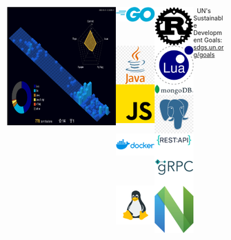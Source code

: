 <div style="display: flex">
  <div style="float: left; width: 50%">
    <img src="./profile-3d-contrib/profile-night-view.svg" alt="lavantien profile's gitblock" title="lavantien profile's gitblock" height="275" style="float: left" />
  </div>
  <div style="float: left; width: 50%">
    <div>
      <img src="./assets/logo-go.png" alt="go" title="go" width="90" style="float: left" />
      <img src="./assets/logo-rust.png" alt="go" title="go" width="90" style="float: left" />
      <img src="./assets/logo-java.png" alt="go" title="go" width="90" style="float: left" />
      <img src="./assets/logo-lua.png" alt="go" title="go" width="90" style="float: left" />
      <img src="./assets/logo-js.png" alt="go" title="go" width="90" style="float: left" />
      <img src="./assets/logo-mongo.png" alt="go" title="go" width="90" style="float: left" />
      <img src="./assets/logo-postgres.png" alt="go" title="go" width="90" style="float: left" />
      <img src="./assets/logo-docker.png" alt="go" title="go" width="90" style="float: left" />
      <img src="./assets/logo-rest.png" alt="go" title="go" width="90" style="float: left" />
      <img src="./assets/logo-grpc.png" alt="go" title="go" width="90" style="float: left" />
      <img src="./assets/logo-linux.png" alt="go" title="go" width="90" style="float: left" />
      <img src="./assets/logo-neovim.png" alt="go" title="go" width="90" style="float: left" />
    </div>
    <div>
      &nbsp;&nbsp;UN's Sustainable Development Goals: <a href="https://sdgs.un.org/goals" target=”_blank”>sdgs.un.org/goals</a>
    </div>
  </div>
</div>
